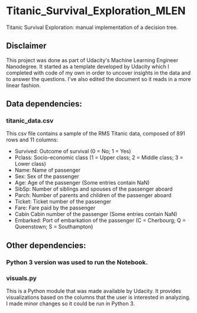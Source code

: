 # Titanic_Survival_Exploration_MLEN
Titanic Survival Exploration: manual implementation of a decision tree.

## Disclaimer
This project was done as part of Udacity's Machine Learning Engineer Nanodegree. It started as a template developed by Udacity which I completed with code of my own in order to uncover insights in the data and to answer the questions. I've also edited the document so it reads in a more linear fashion.

## Data dependencies:

### titanic_data.csv
This csv file contains a sample of the RMS Titanic data, composed of 891 rows and 11 columns:

* Survived: Outcome of survival (0 = No; 1 = Yes)
* Pclass: Socio-economic class (1 = Upper class; 2 = Middle class; 3 = Lower class)
* Name: Name of passenger
* Sex: Sex of the passenger
* Age: Age of the passenger (Some entries contain NaN)
* SibSp: Number of siblings and spouses of the passenger aboard
* Parch: Number of parents and children of the passenger aboard
* Ticket: Ticket number of the passenger
* Fare: Fare paid by the passenger
* Cabin Cabin number of the passenger (Some entries contain NaN)
* Embarked: Port of embarkation of the passenger (C = Cherbourg; Q = Queenstown; S = Southampton)

## Other dependencies:

### Python 3 version was used to run the Notebook.

### visuals.py

This is a Python module that was made available by Udacity. It provides visualizations based on the columns that the user is interested in analyzing. I made minor changes so it could be run in Python 3.

